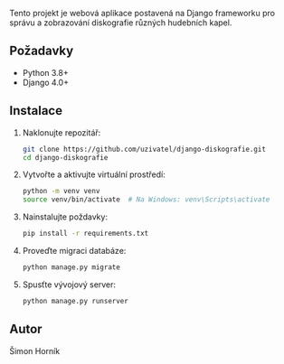 

Tento projekt je webová aplikace postavená na Django frameworku pro správu a zobrazování diskografie různých hudebních kapel.

## Požadavky

- Python 3.8+
- Django 4.0+

## Instalace

1. Naklonujte repozitář:
   ```bash
   git clone https://github.com/uzivatel/django-diskografie.git
   cd django-diskografie

2. Vytvořte a aktivujte virtuální prostředí:
    ```bash
    python -m venv venv
    source venv/bin/activate  # Na Windows: venv\Scripts\activate

3. Nainstalujte poždavky:
    ```bash
    pip install -r requirements.txt

4. Proveďte migraci databáze:
    ```bash
    python manage.py migrate

5. Spusťte vývojový server:
    ```bash
    python manage.py runserver

## Autor
Šimon Horník
